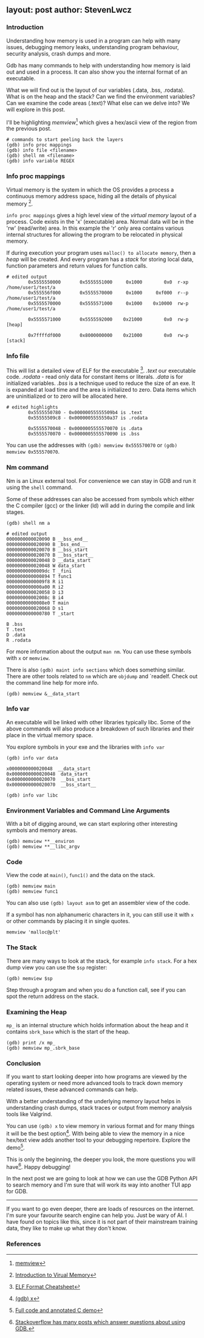 
layout: post
author: StevenLwcz
---
### Introduction

Understanding how memory is used in a program can help with many issues, debugging memory leaks, understanding program behaviour, security analysis, crash dumps and more.

Gdb has many commands to help with understanding how memory is laid out and used in a process. It can also show you the internal format of an executable.

What we will find out is the layout of our variables (.data, .bss, .rodata). What is on the heap and the stack? Can we find the environment variables? Can we examine the code areas (.text)? What else can we delve into? We will explore in this post.

I'll be highlighting *memview*[^3] which gives a hex/ascii view of the region from the previous post.

```
# commands to start peeling back the layers
(gdb) info proc mappings
(gdb) info file <filename>
(gdb) shell nm <filename>
(gdb) info variable REGEX
```

### Info proc mappings

Virtual memory is the system in which the OS provides a process a continuous memory address space, hiding all the details of physical memory [^7].

`info proc mappings` gives a high level view of the *virtual memory* layout of a process. Code exists in the 'x' (executable) area. Normal data will be in the 'rw' (read/write) area. In this example the 'r' only area contains various internal structures for allowing the program to be relocated in physical memory.

If during execution your program uses `malloc() to allocate memory`, then a *heap* will be created. And every program has a *stack* for storing local data, function parameters and return values for function calls.

```
# edited output
        0x5555550000       0x5555551000     0x1000        0x0  r-xp   /home/user1/test/a
        0x555556f000       0x5555570000     0x1000     0xf000  r--p   /home/user1/test/a
        0x5555570000       0x5555571000     0x1000    0x10000  rw-p   /home/user1/test/a

        0x5555571000       0x5555592000    0x21000        0x0  rw-p   [heap]

        0x7ffffdf000       0x8000000000    0x21000        0x0  rw-p   [stack]
```

### Info file

This will list a detailed view of ELF for the executable [^1]. *.text* our executable code. *.rodata* - read only data for constant items or literals. *.data* is for initialized variables. *.bss* is a technique used to reduce the size of an exe. It is expanded at load time and the area is initialized to zero. Data items which are uninitialized or to zero will be allocated here.


```
# edited highlights
        0x5555550780 - 0x00000055555509b4 is .text
        0x55555509c8 - 0x0000005555550a37 is .rodata

        0x5555570048 - 0x0000005555570070 is .data
        0x5555570070 - 0x0000005555570090 is .bss
```
You can use the addresses with  `(gdb) memview 0x555570070` or `(gdb) memview 0x555570070`.

### Nm command

Nm is an Linux external tool. For convenience we can stay in GDB and run it using the `shell` command.

Some of these addresses can also be accessed from symbols which either the C compiler (gcc) or the linker (ld) will add in during the compile and link stages.

```
(gdb) shell nm a

# edited output
0000000000020090 B __bss_end__
0000000000020090 B _bss_end__
0000000000020070 B __bss_start
0000000000020070 B __bss_start__
0000000000020048 D __data_start
0000000000020048 W data_start
00000000000009dc T _fini
0000000000000894 T func1
00000000000009f8 R i1
0000000000000a00 R i2
0000000000020058 D i3
000000000002008c B i4
00000000000008e0 T main
0000000000020068 D s1
0000000000000780 T _start
```

```
B .bss
T .text
D .data
R .rodata
```

For more information about the output `man nm`. You can use these symbols with `x` or `memview`.

There is also `(gdb) maint info sections` which does something similar. There are other tools related to `nm` which are `objdump` and `readelf. Check out the command line help for more info.
```
(gdb) memview &__data_start
```

### Info var

An executable will be linked with other libraries typically libc. Some of the above commands will also produce a breakdown of such libraries and their place in the virtual memory space.

You explore symbols in your exe and the libraries with  `info var`

```
(gdb) info var data

x0000000000020048  __data_start
0x0000000000020048  data_start
0x0000000000020070  __bss_start
0x0000000000020070  __bss_start__
```

```
(gdb) info var libc
```

### Environment Variables and Command Line Arguments

With a bit of digging around, we can start exploring other interesting symbols and memory areas.

```
(gdb) memview **__environ
(gdb) memview **__libc_argv
```

### Code

View the code at `main()`, `func1()` and the data on the stack.

```
(gdb) memview main
(gdb) memview func1
```

You can also use `(gdb) layout asm` to get an assembler view of the code.

If a symbol has non alphanumeric characters in it, you can still use it with `x` or other commands by placing it in single quotes.

```
memview 'malloc@plt'
```

### The Stack

There are many ways to look at the stack, for example `info stack`. For a hex dump view you can use the `$sp` register:

```
(gdb) memview $sp
```

Step through a program and when you do a function call, see if you can spot the return address on the stack.

### Examining the Heap

`mp_` is an internal structure which holds information about the heap and it contains `sbrk_base` which is the start of the heap.

```
(gdb) print /x mp_
(gdb) memview mp_.sbrk_base
```

### Conclusion

If you want to start looking deeper into how programs are viewed by the operating system or need more advanced tools to track down memory related issues, these advanced commands can help.

With a better understanding of the underlying memory layout helps in understanding crash dumps, stack traces or output from memory analysis tools like Valgrind.

You can use `(gdb) x` to view memory in various format and for many things it will be the best option[^5]. With being able to view the memory in a nice hex/text view adds another tool to your debugging repertoire. Explore the demo[^4].


This is only the beginning, the deeper you look, the more questions you will have[^2]. Happy debugging!

In the next post we are going to look at how we can use the GDB Python API to search memory and I'm sure that will work its way into another TUI app for GDB.

-------------------
If you want to go even deeper, there are loads of resources on the internet. I'm sure your favourite search engine can help you. Just be wary of AI. I have found on topics like this, since it is not part of their mainstream training data, they like to make up what they don't know. 

### References

[^1]: [ELF Format Cheatsheet](https://gist.github.com/x0nu11byt3/bcb35c3de461e5fb66173071a2379779)
[^2]: [Stackoverflow has many posts which answer questions about using GDB.](https://stackoverflow.com/questions/tagged/gdb)
[^3]: [memview](https://stevenlwcz.github.io/2024/10/21/A-Memory-View-Tui-Window-For-Gdb.html)
[^4]: [Full code and annotated C demo](https://github.com/StevenLwcz/gdb-python-blog/blob/post12)
[^5]: [(gdb) x](https://sourceware.org/gdb/current/onlinedocs/gdb.html/Memory.html#index-examining-memory)
[^7]: [Introduction to Virual Memory](https://performanceengineeringin.wordpress.com/2019/11/04/understanding-virtual-memory)
